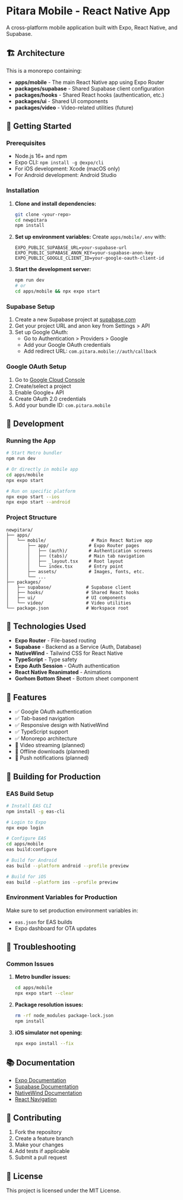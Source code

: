 # Pitara Mobile - React Native App

A cross-platform mobile application built with Expo, React Native, and Supabase.

## 🏗️ Architecture

This is a monorepo containing:

- **apps/mobile** - The main React Native app using Expo Router
- **packages/supabase** - Shared Supabase client configuration
- **packages/hooks** - Shared React hooks (authentication, etc.)
- **packages/ui** - Shared UI components
- **packages/video** - Video-related utilities (future)

## 🚀 Getting Started

### Prerequisites

- Node.js 16+ and npm
- Expo CLI: `npm install -g @expo/cli`
- For iOS development: Xcode (macOS only)
- For Android development: Android Studio

### Installation

1. **Clone and install dependencies:**
   ```bash
   git clone <your-repo>
   cd newpitara
   npm install
   ```

2. **Set up environment variables:**
   Create `apps/mobile/.env` with:
   ```env
   EXPO_PUBLIC_SUPABASE_URL=your-supabase-url
   EXPO_PUBLIC_SUPABASE_ANON_KEY=your-supabase-anon-key
   EXPO_PUBLIC_GOOGLE_CLIENT_ID=your-google-oauth-client-id
   ```

3. **Start the development server:**
   ```bash
   npm run dev
   # or
   cd apps/mobile && npx expo start
   ```

### Supabase Setup

1. Create a new Supabase project at [supabase.com](https://supabase.com)
2. Get your project URL and anon key from Settings > API
3. Set up Google OAuth:
   - Go to Authentication > Providers > Google
   - Add your Google OAuth credentials
   - Add redirect URL: `com.pitara.mobile://auth/callback`

### Google OAuth Setup

1. Go to [Google Cloud Console](https://console.cloud.google.com)
2. Create/select a project
3. Enable Google+ API
4. Create OAuth 2.0 credentials
5. Add your bundle ID: `com.pitara.mobile`

## 📱 Development

### Running the App

```bash
# Start Metro bundler
npm run dev

# Or directly in mobile app
cd apps/mobile
npx expo start

# Run on specific platform
npx expo start --ios
npx expo start --android
```

### Project Structure

```
newpitara/
├── apps/
│   └── mobile/                 # Main React Native app
│       ├── app/               # Expo Router pages
│       │   ├── (auth)/        # Authentication screens
│       │   ├── (tabs)/        # Main tab navigation
│       │   ├── _layout.tsx    # Root layout
│       │   └── index.tsx      # Entry point
│       ├── assets/            # Images, fonts, etc.
│       └── ...
├── packages/
│   ├── supabase/             # Supabase client
│   ├── hooks/                # Shared React hooks
│   ├── ui/                   # UI components
│   └── video/                # Video utilities
└── package.json              # Workspace root
```

## 🔧 Technologies Used

- **Expo Router** - File-based routing
- **Supabase** - Backend as a Service (Auth, Database)
- **NativeWind** - Tailwind CSS for React Native
- **TypeScript** - Type safety
- **Expo Auth Session** - OAuth authentication
- **React Native Reanimated** - Animations
- **Gorhom Bottom Sheet** - Bottom sheet component

## 🎯 Features

- ✅ Google OAuth authentication
- ✅ Tab-based navigation
- ✅ Responsive design with NativeWind
- ✅ TypeScript support
- ✅ Monorepo architecture
- 🚧 Video streaming (planned)
- 🚧 Offline downloads (planned)
- 🚧 Push notifications (planned)

## 📲 Building for Production

### EAS Build Setup

```bash
# Install EAS CLI
npm install -g eas-cli

# Login to Expo
npx expo login

# Configure EAS
cd apps/mobile
eas build:configure

# Build for Android
eas build --platform android --profile preview

# Build for iOS
eas build --platform ios --profile preview
```

### Environment Variables for Production

Make sure to set production environment variables in:
- `eas.json` for EAS builds
- Expo dashboard for OTA updates

## 🐛 Troubleshooting

### Common Issues

1. **Metro bundler issues:**
   ```bash
   cd apps/mobile
   npx expo start --clear
   ```

2. **Package resolution issues:**
   ```bash
   rm -rf node_modules package-lock.json
   npm install
   ```

3. **iOS simulator not opening:**
   ```bash
   npx expo install --fix
   ```

## 📚 Documentation

- [Expo Documentation](https://docs.expo.dev/)
- [Supabase Documentation](https://supabase.com/docs)
- [NativeWind Documentation](https://www.nativewind.dev/)
- [React Navigation](https://reactnavigation.org/)

## 🤝 Contributing

1. Fork the repository
2. Create a feature branch
3. Make your changes
4. Add tests if applicable
5. Submit a pull request

## 📄 License

This project is licensed under the MIT License. 